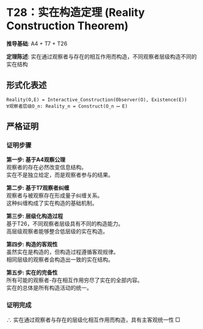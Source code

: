 # T28：实在构造定理 (Reality Construction Theorem)  

**推导基础**: A4 + T7 + T26  

**定理陈述**: 实在通过观察者与存在的相互作用而构造，不同观察者层级构造不同的实在结构  

## 形式化表述  
```  
Reality(O,E) = Interactive_Construction(Observer(O), Existence(E))  
∀观察者层级O_n: Reality_n = Construct(O_n ⟷ E)  
```  

## 严格证明  

### 证明步骤  

**第一步: 基于A4观察公理**  
观察者的存在必然改变信息结构。  
实在不是独立给定，而是观察者参与的结果。  

**第二步: 基于T7观察者纠缠**  
观察者与被观察存在形成量子纠缠关系。  
这种纠缠构成了实在构造的基础机制。  

**第三步: 层级化构造过程**  
基于T26，不同观察者层级具有不同的构造能力。  
高层级观察者能够整合低层级的实在构造。  

**第四步: 构造的客观性**  
虽然实在是构造的，但构造过程遵循客观规律。  
相同层级的观察者会构造出一致的实在结构。  

**第五步: 实在的完备性**  
所有可能的观察者-存在相互作用穷尽了实在的全部内容。  
实在的总体是所有构造活动的统一。  

### 证明完成  
∴ 实在通过观察者与存在的层级化相互作用而构造，具有主客观统一性 □  